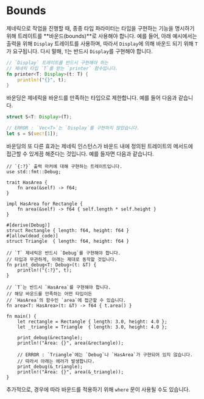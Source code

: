 # Bounds

제네릭으로 작업을 진행할 때, 종종 타입 파라미터는 타입을 구현하는 기능을 명시하기 위해 트레이트를 **바운드(bounds)**로 사용해야 합니다. 예를 들어, 아래 예시에서는 출력을 위해 `Display` 트레이트를 사용하며, 따라서 `Display`에 의해 바운드 되기 위해 `T`가 요구됩니다. 다시 말해, `T`는 반드시 `Display`를 구현해야 합니다.

```rust
// `Display` 트레이트를 반드시 구현해야 하는
// 제네릭 타입 `T`를 받는 `printer` 함수입니다.
fn printer<T: Display>(t: T) {
    println!("{}", t);
}
```

바운딩은 제네릭을 바운드를 만족하는 타입으로 제한합니다. 예를 들어 다음과 같습니다.

```rust
struct S<T: Display>(T);

// ERROR : `Vec<T>`는 `Display`를 구현하지 않았습니다.
let s = S(vec![1]);
```

바운딩의 또 다른 효과는 제네릭 인스턴스가 바운드 내에 정의된 트레이트의 메서드에 접근할 수 있게끔 해준다는 것입니다. 예를 들자면 다음과 같습니다.

```rust,editable
// `{:?}` 출력 마커에 대해 구현하는 트레이트입니다.
use std::fmt::Debug;

trait HasArea {
    fn area(&self) -> f64;
}

impl HasArea for Rectangle {
    fn area(&self) -> f64 { self.length * self.height }
}

#[derive(Debug)]
struct Rectangle { length: f64, height: f64 }
#[allow(dead_code)]
struct Triangle  { length: f64, height: f64 }

// `T` 제네릭은 반드시 `Debug`를 구현해야 합니다.
// 타입과 무관하게, 아래는 제대로 동작할 것입니다.
fn print_debug<T: Debug>(t: &T) {
    println!("{:?}", t);
}

// `T`는 반드시 `HasArea`를 구현해야 합니다.
// 해당 바운드를 만족하는 어떤 타입이든
// `HasArea`의 함수인 `area`에 접근할 수 있습니다.
fn area<T: HasArea>(t: &T) -> f64 { t.area() }

fn main() {
    let rectangle = Rectangle { length: 3.0, height: 4.0 };
    let _triangle = Triangle  { length: 3.0, height: 4.0 };

    print_debug(&rectangle);
    println!("Area: {}", area(&rectangle));

    // ERROR : `Triangle`에는 `Debug`나 `HasArea`가 구현되어 있지 않습니다.
    // 따라서 아래는 에러가 발생합니다.
    print_debug(&_triangle);
    println!("Area: {}", area(&_triangle));
}
```

추가적으로, 경우에 따라 바운드를 적용하기 위해 `where` 문이 사용될 수도 있습니다.